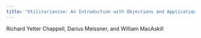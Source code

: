 ```yaml
---
title: "Utilitarianism: An Introduction with Objections and Applications"
---
```


Richard Yetter Chappell, Darius Meissner, and William MacAskill

